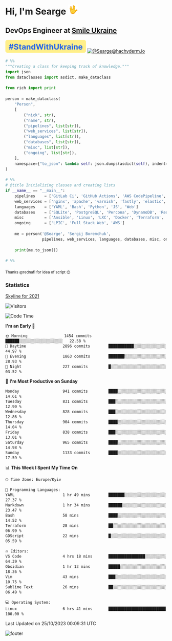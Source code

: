 # Hi, I'm Searge <img src="images/vulcan.webp" style="display: inline-block; margin: 0; height: 2rem" alt="Vulcan salute" />

## DevOps Engineer at [Smile Ukraine](https://smile-ukraine.com/en)

[![Stand With Ukraine](https://raw.githubusercontent.com/vshymanskyy/StandWithUkraine/main/badges/StandWithUkraine.svg)](https://stand-with-ukraine.pp.ua)
<a rel="me" href="https://hachyderm.io/@Searge">![@Searge@hachyderm.io](https://img.shields.io/badge/-@Searge-%232B90D9?logo=mastodon&logoColor=white)</a>

```python
# %%
"""Creating a class for keeping track of knowledge."""
import json
from dataclasses import asdict, make_dataclass

from rich import print

person = make_dataclass(
    "Person",
    [
        ("nick", str),
        ("name", str),
        ("pipelines", list[str]),
        ("web_services", list[str]),
        ("languages", list[str]),
        ("databases", list[str]),
        ("misc", list[str]),
        ("ongoing", list[str]),
    ],
    namespace={"to_json": lambda self: json.dumps(asdict(self), indent=4)},
)

# %%
# @title Initializing classes and creating lists
if __name__ == "__main__":
    pipelines    = ['GitLab Ci', 'GitHub Actions', 'AWS CodePipeline', 'Jenkins']
    web_services = ['nginx', 'apache', 'varnish', 'fastly', 'elastic', 'solr']
    languages    = ['YAML', 'Bash', 'Python', 'JS', 'Web']
    databases    = ['SQLite', 'PostgreSQL', 'Percona', 'DynamoDB', 'Redis']
    misc         = ['Ansible', 'Linux', 'LXC', 'Docker', 'Terraform', 'AWS']
    ongoing      = ['LPIC', 'Full Stack Web', 'AWS']

    me = person('@Searge', 'Sergij Boremchuk',
                pipelines, web_services, languages, databases, misc, ongoing)

    print(me.to_json())

# %%

```

<sub>Thanks @rednafi for idea of script :wink:</sub>

### Statistics

[Skyline for 2021](https://skyline.github.com/Searge/2021)

![Visitors](https://komarev.com/ghpvc/?username=searge&label=Profile%20views&color=0e75b6&style=flat) 
<!--START_SECTION:waka-->
![Code Time](http://img.shields.io/badge/Code%20Time-2%2C291%20hrs%2035%20mins-blue)

**I'm an Early 🐤** 

```text
🌞 Morning                1454 commits        ██████░░░░░░░░░░░░░░░░░░░   22.58 % 
🌆 Daytime                2896 commits        ███████████░░░░░░░░░░░░░░   44.97 % 
🌃 Evening                1863 commits        ███████░░░░░░░░░░░░░░░░░░   28.93 % 
🌙 Night                  227 commits         █░░░░░░░░░░░░░░░░░░░░░░░░   03.52 % 
```
📅 **I'm Most Productive on Sunday** 

```text
Monday                   941 commits         ████░░░░░░░░░░░░░░░░░░░░░   14.61 % 
Tuesday                  831 commits         ███░░░░░░░░░░░░░░░░░░░░░░   12.90 % 
Wednesday                828 commits         ███░░░░░░░░░░░░░░░░░░░░░░   12.86 % 
Thursday                 904 commits         ████░░░░░░░░░░░░░░░░░░░░░   14.04 % 
Friday                   838 commits         ███░░░░░░░░░░░░░░░░░░░░░░   13.01 % 
Saturday                 965 commits         ████░░░░░░░░░░░░░░░░░░░░░   14.98 % 
Sunday                   1133 commits        ████░░░░░░░░░░░░░░░░░░░░░   17.59 % 
```


📊 **This Week I Spent My Time On** 

```text
🕑︎ Time Zone: Europe/Kyiv

💬 Programming Languages: 
YAML                     1 hr 49 mins        ███████░░░░░░░░░░░░░░░░░░   27.37 % 
Markdown                 1 hr 34 mins        ██████░░░░░░░░░░░░░░░░░░░   23.47 % 
Bash                     58 mins             ████░░░░░░░░░░░░░░░░░░░░░   14.52 % 
Terraform                28 mins             ██░░░░░░░░░░░░░░░░░░░░░░░   06.99 % 
GDScript                 22 mins             █░░░░░░░░░░░░░░░░░░░░░░░░   05.59 % 

🔥 Editors: 
VS Code                  4 hrs 18 mins       ████████████████░░░░░░░░░   64.39 % 
Obsidian                 1 hr 13 mins        █████░░░░░░░░░░░░░░░░░░░░   18.36 % 
Vim                      43 mins             ███░░░░░░░░░░░░░░░░░░░░░░   10.75 % 
Sublime Text             26 mins             ██░░░░░░░░░░░░░░░░░░░░░░░   06.49 % 

💻 Operating System: 
Linux                    6 hrs 41 mins       █████████████████████████   100.00 % 
```


 Last Updated on 25/10/2023 00:09:31 UTC
<!--END_SECTION:waka-->

![footer](https://capsule-render.vercel.app/api?type=waving&color=gradient&customColorList=14,21&height=82&section=footer)
